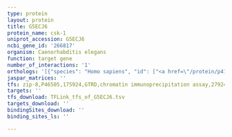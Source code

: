 ```yaml
---
type: protein
layout: protein
title: G5ECJ6
protein_name: csk-1
uniprot_accession: G5ECJ6
ncbi_gene_id: '266817'
organism: Caenorhabditis elegans
function: target gene
number_of_interactions: '1'
orthologs: '[{"species": "Homo sapiens", "id": ["<a href=\"/protein/p41240\">P41240</a>"]}, {"species": "Mus musculus", "id": ["<a href=\"/protein/p41241\">P41241</a>"]}, {"species": "Rattus norvegicus", "id": ["<a href=\"/protein/p32577\">P32577</a>"]}, {"species": "Danio rerio", "id": ["<a href=\"/protein/a0jmn4\">A0JMN4</a>"]}]'
jaspar_matrices: ''
tfs: zip-8,P46505,175924,GTRD,chromatin immunoprecipitation assay,27924024%5Buid%5D,No
targets: ''
tfs_download: TFLink_tfs_of_G5ECJ6.tsv
targets_download: ''
bindingSites_download: ''
binding_sites_ls: ''

---
```

